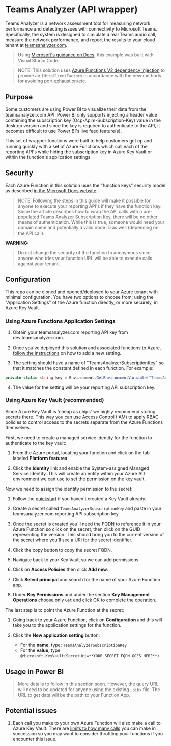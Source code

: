 # Teams Analyzer (API wrapper)

Teams Analyzer is a network assessment tool for measuring network performance and detecting issues with connectivity to Microsoft Teams. Specifically, the system is designed to simiulate a real Teams audio call, measure the network performance, and report the results to your cloud tenant at [teamsanalyzer.com](https://teamsanalyzer.com).

>Using [Microsoft's guidance on Docs](https://docs.microsoft.com/en-us/azure/azure-functions/functions-create-first-function-vs-code), this example was built with Visual Studio Code.

>NOTE: This solution uses [Azure Functions V2 dependency injection](https://docs.microsoft.com/en-us/azure/azure-functions/functions-dotnet-dependency-injection) to provide an `IHttpClientFactory` in accordance with the new methods for avoiding port exhaustion/etc.

## Purpose

Some customers are using Power BI to visualize their data from the teamsanalyzer.com API. Power BI only supports injecting a header value containing the subscription key (Ocp-Apim-Subscription-Key) value in the desktop version and since the key is required to authenticate to the API, it becomes difficult to use Power BI's live feed feature(s).

This set of wrapper functions were built to help customers get up and running quickly with a set of Azure Functions which call each of the reporting API's while hiding the subscription key in Azure Key Vault or within the function's application settings.

## Security

Each Azure Function in this solution uses the "function keys" security model as described [in the Microsoft Docs website](https://docs.microsoft.com/en-us/azure/azure-functions/functions-bindings-http-webhook#trigger---usage).

>NOTE: Following the steps in this guide will make it possible for anyone to execute your reporting API's if they have the function key. Since the article describes how to wrap the API calls with a pre-populated Teams Analyzer Subscription Key, there will be no other means of authentication. While this is true, someone would need your domain name and potentially a valid node ID as well (depending on the API call).

**WARNING:**
>Do not change the security of the function to anonymous since anyone who tries your function URL will be able to execute calls against your tenant.

## Configuration

This repo can be cloned and opened/deployed to your Azure tenant with minimal configuration. You have two options to choose from; using the "Application Settings" of the Azure function directly, or more securely, in Azure Key Vault.

### Using Azure Functions Application Settings

1. Obtain your teamsanalyzer.com reporting API key from dev.teamsanalyzer.com.

2. Once you've deployed this solution and associated functions to Azure, [follow the instructions](https://docs.microsoft.com/en-us/azure/azure-functions/functions-how-to-use-azure-function-app-settings) on how to add a new setting.

3. The setting should have a name of "TeamsAnalyzerSubscriptionKey" so that it matches the constant defined in each function. For example:

```c#
private static string key = Environment.GetEnvironmentVariable("TeamsAnalyzerSubscriptionKey");
```

4. The value for the setting will be your reporting API subscription key.

### Using Azure Key Vault (recommended)

Since Azure Key Vault is 'cheap as chips' we highly recommend storing secrets there. This way you can use [Access Control (IAM)](https://docs.microsoft.com/en-ca/azure/role-based-access-control/check-access) to apply RBAC policies to control access to the secrets separate from the Azure Functions themselves.

First, we need to create a managed service identity for the function to authenticate to the key vault:

1. From the Azure portal, locating your function and click on the tab labeled **Platform features**.

2. Click the **Identity** link and enable the System-assigned Managed Service Identity. This will create an entity within your Azure AD environment we can use to set the permission on the key vault.

Now we need to assign the identity permission to the secret:

1. Follow the [quickstart](https://docs.microsoft.com/en-us/azure/key-vault/quick-create-portal) if you haven't created a Key Vault already.

2. Create a secret called `TeamsAnalyzerSubscriptionKey` and paste in your teamsanalyzer.com reporting API subscription key.

3. Once the secret is created you'll need the FQDN to reference it in your Azure Function so click on the secret, then click on the GUID representing the version. This should bring you to the current version of the secret where you'll see a URI for the secret identifier.

4. Click the copy button to copy the secret FQDN.

5. Navigate back to your Key Vault so we can add permissions.

6. Click on **Access Policies** then click **Add new**.

7. Click **Select principal** and search for the name of your Azure Function app.

8. Under **Key Permissions** and under the section **Key Management Operations** choose only `Get` and click OK to complete the operation.

The last step is to point the Azure Function at the secret:

1. Going back to your Azure Function, click on **Configuration** and this will take you to the application settings for the function.

2. Click the **New application setting** button:
   - For the **name**, type: `TeamsAnalyzerSubscriptionKey`
   - For the **value**, type: `@Microsoft.KeyVault(SecretUri=**YOUR_SECRET_FQDN_GOES_HERE**)`

## Usage in Power BI

>More details to follow in this section soon. However, the query URL will need to be updated for anyone using the existing `.pibx` file. The URL to get data will be the path to your Function App.

## Potential issues

1. Each call you make to your own Azure Function will also make a call to Azure Key Vault. There are [limits to how many calls](https://docs.microsoft.com/en-us/azure/key-vault/key-vault-ovw-throttling) you can make in succession so you may want to consider throttling your functions if you encounter this issue.
